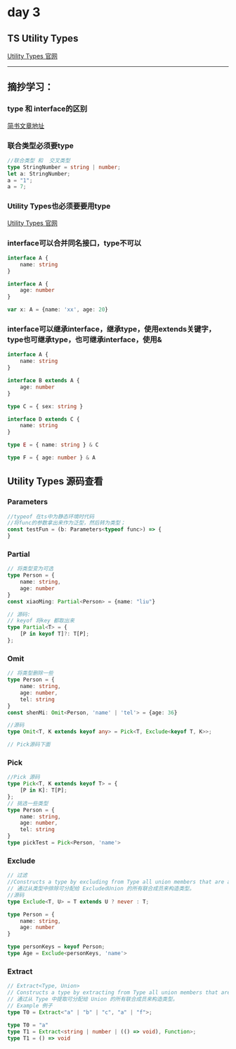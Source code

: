 # day 3

## TS Utility Types

[Utility Types 官网](https://www.typescriptlang.org/docs/handbook/utility-types.html)

---

## 摘抄学习：

### type 和 interface的区别

[简书文章地址](https://www.jianshu.com/p/965b8583ff74)

### 联合类型必须要type

```ts
//联合类型 和  交叉类型
type StringNumber = string | number;
let a: StringNumber;
a = "1";
a = 7;
```

### Utility Types也必须要要用type

[Utility Types 官网](https://www.typescriptlang.org/docs/handbook/utility-types.html)

### interface可以合并同名接口，type不可以

```ts
interface A {
    name: string
}

interface A {
    age: number
}

var x: A = {name: 'xx', age: 20}
```

### interface可以继承interface，继承type，使用extends关键字，type也可继承type，也可继承interface，使用&

```ts
interface A {
    name: string
}

interface B extends A {
    age: number
}

type C = { sex: string }

interface D extends C {
    name: string
}

type E = { name: string } & C

type F = { age: number } & A
```

## Utility Types 源码查看
### Parameters

```ts
//typeof 在ts中为静态环境时代码
//将func的参数拿出来作为泛型，然后转为类型；
const testFun = (b: Parameters<typeof func>) => {
}
```

### Partial

```ts
// 将类型变为可选
type Person = {
    name: string,
    age: number
}
const xiaoMing: Partial<Person> = {name: "liu"}

// 源码:
// keyof 将key 都取出来
type Partial<T> = {
    [P in keyof T]?: T[P];
};

```

### Omit

```ts
// 将类型删除一些
type Person = {
    name: string,
    age: number,
    tel: string
}
const shenMi: Omit<Person, 'name' | 'tel'> = {age: 36}

//源码
type Omit<T, K extends keyof any> = Pick<T, Exclude<keyof T, K>>;

// Pick源码下面
```

### Pick
```ts
//Pick 源码
type Pick<T, K extends keyof T> = {
    [P in K]: T[P];
};
// 挑选一些类型
type Person = {
    name: string,
    age: number,
    tel: string
}
type pickTest = Pick<Person, 'name'>
```


### Exclude
```ts
// 过滤
//Constructs a type by excluding from Type all union members that are assignable to ExcludedUnion.
// 通过从类型中排除可分配给 ExcludedUnion 的所有联合成员来构造类型。
//源码
type Exclude<T, U> = T extends U ? never : T;

type Person = {
    name: string,
    age: number
}

type personKeys = keyof Person;
type Age = Exclude<personKeys, 'name'>

```

### Extract
```ts
// Extract<Type, Union>
// Constructs a type by extracting from Type all union members that are assignable to Union.
// 通过从 Type 中提取可分配给 Union 的所有联合成员来构造类型。
// Example 例子
type T0 = Extract<"a" | "b" | "c", "a" | "f">;
     
type T0 = "a"
type T1 = Extract<string | number | (() => void), Function>;
type T1 = () => void
```
